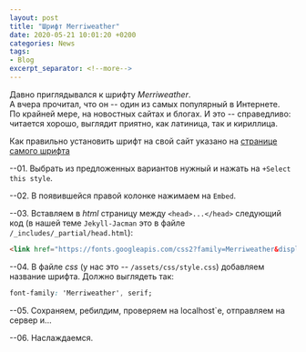 ```yaml
---
layout: post  
title: "Шрифт Merriweather"  
date: 2020-05-21 10:01:20 +0200
categories: News
tags: 
- Blog
excerpt_separator: <!--more-->
---
```


Давно приглядывался к шрифту *Merriweather*.  
А вчера прочитал, что он -- один из самых популярный в Интернете.  
По крайней мере, на новостных сайтах и блогах. И это -- справедливо: читается хорошо, выглядит приятно, как латиница, так и кириллица.  
<!--more-->
Как правильно установить шрифт на свой сайт указано на [странице самого шрифта](https://fonts.google.com/specimen/Merriweather?_escaped_fragment_&query=Merriweather)

--01. Выбрать из предложенных вариантов нужный и нажать на `+Select this style`.

--02. В появившейся правой колонке нажимаем на `Embed`.

--03. Вставляем в *html* страницу между `<head>...</head>` следующий код (в нашей теме `Jekyll-Jacman` это в файле `/_includes/_partial/head.html`):  
   ```html
<link href="https://fonts.googleapis.com/css2?family=Merriweather&display=swap" rel="stylesheet">
   ```

--04. В файле *css* (у нас это -- `/assets/css/style.css`) добавляем название шрифта. Должно выглядеть так:
```css
font-family: 'Merriweather', serif;
```

--05. Сохраняем, ребилдим, проверяем на localhost`e, отправляем на сервер и...  

--06. Наслаждаемся.
